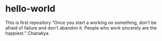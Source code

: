 # hello-world
This is first repository
“Once you start a working on something, don't be afraid of failure and don't abandon it. People who work sincerely are the happiest.”
Chanakya
